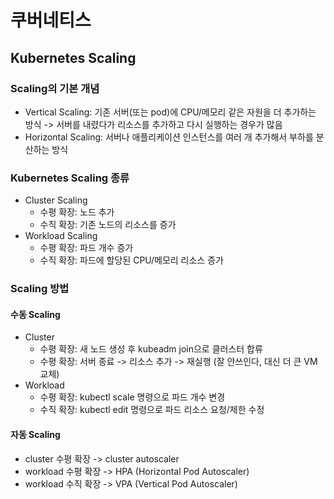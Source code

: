 # 쿠버네티스

## Kubernetes Scaling

### Scaling의 기본 개념
- Vertical Scaling: 기존 서버(또는 pod)에 CPU/메모리 같은 자원을 더 추가하는 방식 -> 서버를 내렸다가 리소스를 추가하고 다시 실행하는 경우가 많음
- Horizontal Scaling: 서버나 애플리케이션 인스턴스를 여러 개 추가해서 부하를 분산하는 방식

### Kubernetes Scaling 종류
- Cluster Scaling
  - 수평 확장: 노드 추가
  - 수직 확장: 기존 노드의 리소스를 증가
- Workload Scaling
  - 수평 확장: 파드 개수 증가
  - 수직 확장: 파드에 할당된 CPU/메모리 리소스 증가

### Scaling 방법

#### 수동 Scaling
- Cluster
  - 수평 확장: 새 노드 생성 후 kubeadm join으로 클러스터 합류
  - 수평 확장: 서버 종료 -> 리소스 추가 -> 재실행 (잘 안쓰인다, 대신 더 큰 VM 교체)
- Workload
  - 수평 확장: kubectl scale 명령으로 파드 개수 변경
  - 수직 확장: kubectl edit 명령으로 파드 리소스 요청/제한 수정

#### 자동 Scaling
- cluster 수평 확장 -> cluster autoscaler
- workload 수평 확장 -> HPA (Horizontal Pod Autoscaler)
- workload 수직 확장 -> VPA (Vertical Pod Autoscaler)
